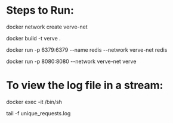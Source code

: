 
# Steps to Run:
docker network create verve-net

docker build -t verve .

docker run -p 6379:6379 --name redis --network verve-net redis

docker run -p 8080:8080 --network verve-net verve


# To view the log file in a stream:
docker exec -it <container-name> /bin/sh

tail -f unique_requests.log

